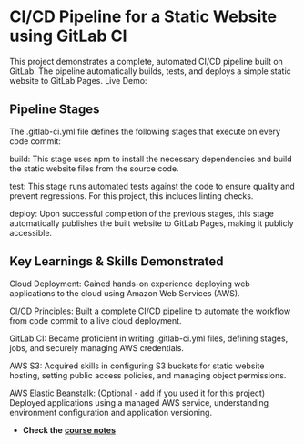 # CI/CD Pipeline for a Static Website using GitLab CI
This project demonstrates a complete, automated CI/CD pipeline built on GitLab. The pipeline automatically builds, tests, and deploys a simple static website to GitLab Pages.
Live Demo: 
## Pipeline Stages
The .gitlab-ci.yml file defines the following stages that execute on every code commit:

build: This stage uses npm to install the necessary dependencies and build the static website files from the source code.

test: This stage runs automated tests against the code to ensure quality and prevent regressions. For this project, this includes linting checks.

deploy: Upon successful completion of the previous stages, this stage automatically publishes the built website to GitLab Pages, making it publicly accessible.
## Key Learnings & Skills Demonstrated

Cloud Deployment: Gained hands-on experience deploying web applications to the cloud using Amazon Web Services (AWS).

CI/CD Principles: Built a complete CI/CD pipeline to automate the workflow from code commit to a live cloud deployment.

GitLab CI: Became proficient in writing .gitlab-ci.yml files, defining stages, jobs, and securely managing AWS credentials.

AWS S3: Acquired skills in configuring S3 buckets for static website hosting, setting public access policies, and managing object permissions.

AWS Elastic Beanstalk: (Optional - add if you used it for this project) Deployed applications using a managed AWS service, understanding environment configuration and application versioning.


- **Check the** [**course notes**](docs/course-notes.md)

